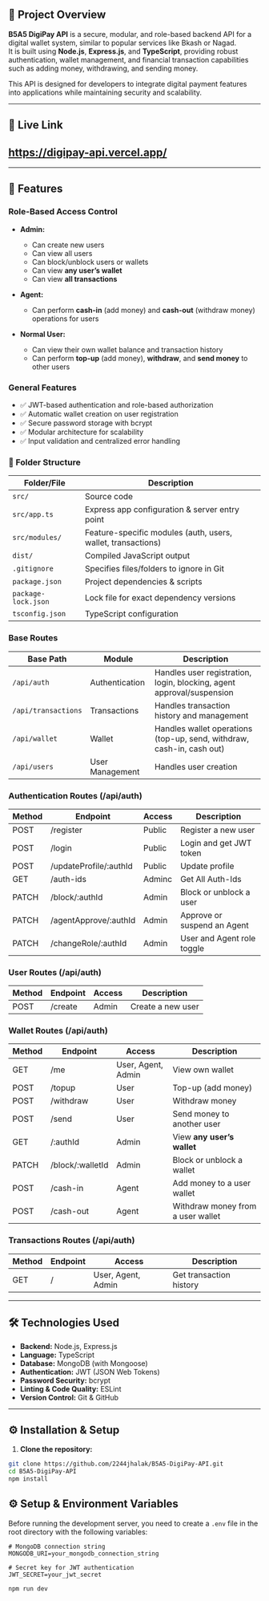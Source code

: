 

## 📌 Project Overview

**B5A5 DigiPay API** is a secure, modular, and role-based backend API for a digital wallet system, similar to popular services like Bkash or Nagad.  
It is built using **Node.js**, **Express.js**, and **TypeScript**, providing robust authentication, wallet management, and financial transaction capabilities such as adding money, withdrawing, and sending money.

This API is designed for developers to integrate digital payment features into applications while maintaining security and scalability.

---
## 📌 Live Link
https://digipay-api.vercel.app/
---

---

## 🚀 Features

### Role-Based Access Control

- **Admin:**  
  - Can create new users  
  - Can view all users  
  - Can block/unblock users or wallets  
  - Can view **any user’s wallet**  
  - Can view **all transactions**  

- **Agent:**  
  - Can perform **cash-in** (add money) and **cash-out** (withdraw money) operations for users  

- **Normal User:**  
  - Can view their own wallet balance and transaction history  
  - Can perform **top-up** (add money), **withdraw**, and **send money** to other users  

### General Features

- ✅ JWT-based authentication and role-based authorization  
- ✅ Automatic wallet creation on user registration  
- ✅ Secure password storage with bcrypt  
- ✅ Modular architecture for scalability  
- ✅ Input validation and centralized error handling

### 📂 Folder Structure

| Folder/File         | Description                                                      |
|--------------------|------------------------------------------------------------------|
| `src/`             | Source code                                                      |
| `src/app.ts`       | Express app configuration & server entry point                  |
| `src/modules/`     | Feature-specific modules (auth, users, wallet, transactions)    |
| `dist/`            | Compiled JavaScript output                                       |
| `.gitignore`       | Specifies files/folders to ignore in Git                        |
| `package.json`     | Project dependencies & scripts                                   |
| `package-lock.json`| Lock file for exact dependency versions                           |
| `tsconfig.json`    | TypeScript configuration                                         |

### Base Routes

| Base Path                  | Module                 | Description                                  |
|-----------------------------|-----------------------|----------------------------------------------|
| `/api/auth`                 | Authentication        | Handles user registration, login, blocking, agent approval/suspension  |
| `/api/transactions`         | Transactions          | Handles transaction history and management   |
| `/api/wallet`               | Wallet                | Handles wallet operations (top-up, send, withdraw, cash-in, cash out) |
| `/api/users`                | User Management       | Handles user creation |


### Authentication Routes (/api/auth)
| Method | Endpoint  | Access | Description             |
| ------ | --------- | ------ | ----------------------- |
| POST   | /register | Public | Register a new user     |
| POST   | /login    | Public | Login and get JWT token |
| POST   | /updateProfile/:authId  | Public | Update profile |
| GET  | /auth-ids  | Adminc | Get All Auth-Ids |
| PATCH  | /block/:authId        | Admin  | Block or unblock a user     |
| PATCH  | /agentApprove/:authId | Admin  | Approve or suspend an Agent |
| PATCH  | /changeRole/:authId | Admin  | User and Agent role toggle |

### User Routes (/api/auth)          
| Method | Endpoint           | Access | Description                 |
| ------ | ------------------ | ------ | --------------------------- |
| POST   | /create            | Admin  | Create a new user           |

### Wallet Routes (/api/auth)
| Method | Endpoint          | Access             | Description                |
| ------ | ----------------- | ------------------ | -------------------------- |
| GET    | /me               | User, Agent, Admin | View own wallet            |
| POST   | /topup            | User               | Top-up (add money)         |
| POST   | /withdraw         | User               | Withdraw money             |
| POST   | /send             | User               | Send money to another user |
| GET    | /:authId         | Admin              | View **any user’s wallet** |
| PATCH  | /block/:walletId | Admin              | Block or unblock a wallet  |
| POST   | /cash-in  | Agent  | Add money to a user wallet        |
| POST   | /cash-out | Agent  | Withdraw money from a user wallet |


### Transactions Routes (/api/auth)
| Method | Endpoint | Access             | Description             |
| ------ | -------- | ------------------ | ----------------------- |
| GET    | /        | User, Agent, Admin | Get transaction history |


---

## 🛠️ Technologies Used

- **Backend:** Node.js, Express.js  
- **Language:** TypeScript  
- **Database:** MongoDB (with Mongoose)  
- **Authentication:** JWT (JSON Web Tokens)  
- **Password Security:** bcrypt  
- **Linting & Code Quality:** ESLint  
- **Version Control:** Git & GitHub  

---

## ⚙️ Installation & Setup

1. **Clone the repository:**

```bash
git clone https://github.com/2244jhalak/B5A5-DigiPay-API.git
cd B5A5-DigiPay-API
npm install
```
## ⚙️ Setup & Environment Variables

Before running the development server, you need to create a `.env` file in the root directory with the following variables:

```env
# MongoDB connection string
MONGODB_URI=your_mongodb_connection_string

# Secret key for JWT authentication
JWT_SECRET=your_jwt_secret
```
```
npm run dev
```

